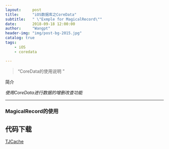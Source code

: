 ```yaml
---
layout:     post
title:      "iOS数据库之CoreData"
subtitle:   " \"Exmple for MagicalRecord\""
date:       2018-09-18 12:00:00
author:     "Wangpt"
header-img: "img/post-bg-2015.jpg"
catalog: true
tags:
    - iOS
    - coredata

---
```


> “CoreData的使用说明 ”


简介

*使用CoreData进行数据的增删改查功能*

---

### MagicalRecord的使用




## 代码下载

[TJCache](https://github.com/wangpt/TJCache)
